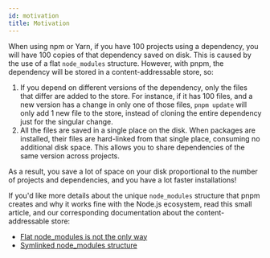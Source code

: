 ```yaml
---
id: motivation
title: Motivation
---
```


When using npm or Yarn, if you have 100 projects using a dependency, you will
have 100 copies of that dependency saved on disk. This is caused by the use of
a flat `node_modules` structure. However, with pnpm, the dependency will be
stored in a content-addressable store, so:

1. If you depend on different versions of the dependency, only the files that
differ are added to the store. For instance, if it has 100 files, and a new
version has a change in only one of those files, `pnpm update` will only add 1
new file to the store, instead of cloning the entire dependency just for the
singular change.
1. All the files are saved in a single place on the disk. When packages are
installed, their files are hard-linked from that single place, consuming no
additional disk space. This allows you to share dependencies of the same version
across projects.

As a result, you save a lot of space on your disk proportional to the number of
projects and dependencies, and you have a lot faster installations!

If you'd like more details about the unique `node_modules` structure that pnpm
creates and why it works fine with the Node.js ecosystem, read this small
article, and our corresponding documentation about the content-addressable
store:
- [Flat node_modules is not the only way](/blog/2020/05/27/flat-node-modules-is-not-the-only-way)
- [Symlinked node_modules structure](symlinked-node-modules-structure.md)
